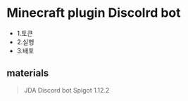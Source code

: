 
Minecraft plugin Discolrd bot
===============================
* 1.토큰
 * 2.실행
  * 3.배포
  
materials 
---------
> JDA 
  Discord bot 
  Spigot 1.12.2
